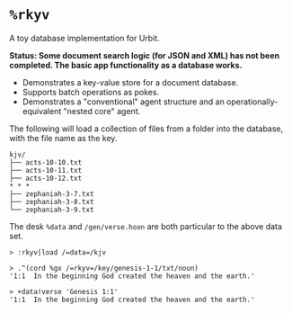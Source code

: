 #   `%rkyv`

A toy database implementation for Urbit.

**Status:  Some document search logic (for JSON and XML) has not been completed.  The basic app functionality as a database works.**

- Demonstrates a key-value store for a document database.
- Supports batch operations as pokes.
- Demonstrates a "conventional" agent structure and an operationally-equivalent "nested core" agent.

The following will load a collection of files from a folder into the database, with the file name as the key.

```
kjv/
├── acts-10-10.txt
├── acts-10-11.txt
├── acts-10-12.txt
* * *
├── zephaniah-3-7.txt  
├── zephaniah-3-8.txt  
└── zephaniah-3-9.txt
```

The desk `%data` and `/gen/verse.hoon` are both particular to the above data set.

```hoon
> :rkyv|load /=data=/kjv

> .^(cord %gx /=rkyv=/key/genesis-1-1/txt/noun)
'1:1  In the beginning God created the heaven and the earth.'

> +data!verse 'Genesis 1:1'
'1:1  In the beginning God created the heaven and the earth.'
```

